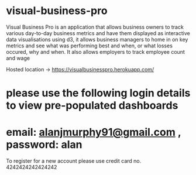 # visual-business-pro
Visual Business Pro is an application that allows business owners to track various day-to-day business
metrics and have them displayed as interactive data visualisations using d3, it allows business
managers to home in on key metrics and see what was performing best and when, or what losses occured, why and when. It also allows
employers to track employee count and wage

Hosted location -> https://visualbusinesspro.herokuapp.com/
# please use the following login details to view pre-populated dashboards
# email: alanjmurphy91@gmail.com , password: alan

To register for a new account please use credit card no.  4242424242424242


